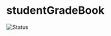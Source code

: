 # studentGradeBook

![Status](https://github.com/Praneethtkonda/studentGradeBook/workflows/Python%20application/badge.svg)
